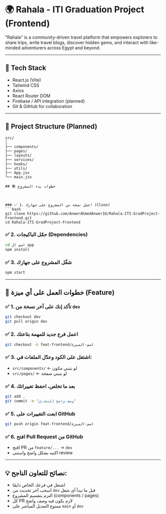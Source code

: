 # 🌍 Rahala - ITI Graduation Project (Frontend)

"Rahala" is a community-driven travel platform that empowers explorers to share trips, write travel blogs, discover hidden gems, and interact with like-minded adventurers across Egypt and beyond.

---

## 🚀 Tech Stack

- React.js (Vite)
- Tailwind CSS
- Axios
- React Router DOM
- Firebase / API integration (planned)
- Git & GitHub for collaboration

---

## 📁 Project Structure (Planned)

```plaintext
src/
│
├── components/
├── pages/
├── layouts/
├── services/
├── hooks/
├── utils/
├── App.jsx
└── main.jsx

## 🛠️ خطوات بدء المشروع



### ✅ 1. اعمل نسخة من المشروع على جهازك (Clone)
```bash
git clone https://github.com/AnwerAhmedAnwer16/Rahala-ITI-GradProject-Frontend.git
cd Rahala-ITI-GradProject-Frontend
```

### ✅ 2. حمّل الباكيجات (Dependencies)
```bash
cd اسم ال app
npm install
```

### ✅ 3. شغّل المشروع على جهازك
```bash
npm start
```

---

## 🔁 خطوات العمل على أي ميزة (Feature)

### ✅ 1. تأكد إنك على آخر نسخة من `dev`
```bash
git checkout dev
git pull origin dev
```

### ✅ 2. اعمل فرع جديد للمهمة بتاعتك
```bash
git checkout -b feat-frontend/اسم-الميزة
```

### ✅ 3. اشتغل على الكود وعدّل الملفات في:
- `src/components/` ← لو بتبني مكون
- `src/pages/` ← لو بتبني صفحة

### ✅ 4. بعد ما تخلص، احفظ تغييراتك
```bash
git add .
git commit -m "وصف واضح للتعديل"
```

### ✅ 5. ابعت التغييرات على GitHub
```bash
git push origin feat-frontend/اسم-الميزة
```

### ✅ 6. افتح Pull Request من GitHub
- افتح PR من `feature/...` → `dev`
- اكتبه بشكل واضح واستنى review

---

## 💡 نصائح للتعاون الناجح:

- اشتغل في فرعك الخاص دايمًا
- اسحب آخر تحديث من `dev` قبل ما تبدأ أي شغل
- التزم بتقسيم المشروع (components / pages)
- كل PR لازم يكون فيه وصف واضح
- ممنوع التعديل المباشر على `main` أو `dev`
